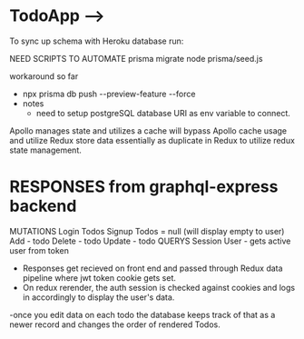 # TodoApp -->

To sync up schema with Heroku database run: 

NEED SCRIPTS TO AUTOMATE
  prisma migrate
  node prisma/seed.js

workaround so far
- npx prisma db push --preview-feature --force 
- notes
  - need to setup postgreSQL database URI as env variable to connect.

Apollo manages state and utilizes a cache
  will bypass Apollo cache usage and utilize Redux
  store data essentially as duplicate in Redux to utilize redux state management.

# RESPONSES from graphql-express backend
MUTATIONS
  Login
    Todos
  Signup
    Todos = null (will display empty to user)
  Add - todo
  Delete - todo
  Update - todo
QUERYS
  Session
    User - gets active user from token

- Responses get recieved on front end and passed through Redux data pipeline where jwt token cookie gets set. 
- On redux rerender, the auth session is checked against cookies and logs in accordingly to display the user's data.

-once you edit data on each todo the database keeps track of that as a newer record and changes the order of rendered Todos.